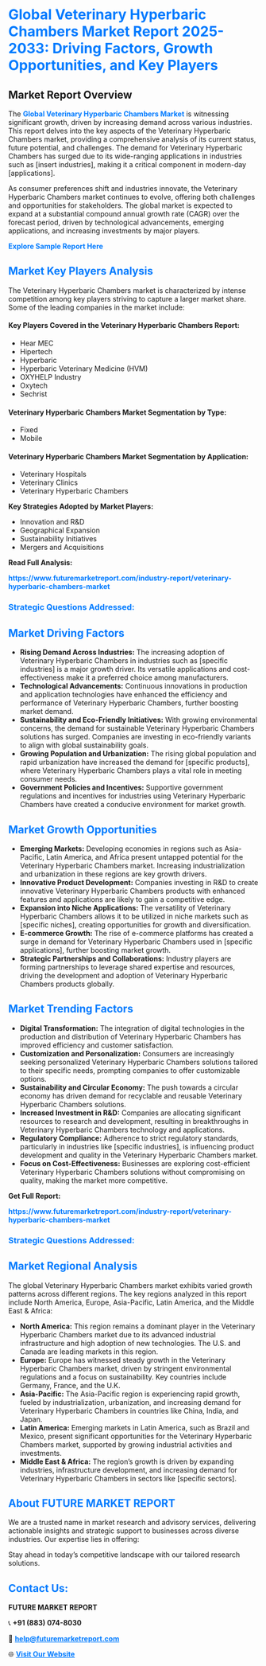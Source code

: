 <h1 style="color: #007BFF;">Global Veterinary Hyperbaric Chambers Market Report 2025-2033: Driving Factors, Growth Opportunities, and Key Players</h1>

<section id="overview">
<h2>Market Report Overview</h2>
<p>The <a href="https://www.futuremarketreport.com/industry-report/veterinary-hyperbaric-chambers-market" style="color: #007BFF; text-decoration: none;"><strong>Global Veterinary Hyperbaric Chambers Market</strong></a> is witnessing significant growth, driven by increasing demand across various industries. This report delves into the key aspects of the Veterinary Hyperbaric Chambers market, providing a comprehensive analysis of its current status, future potential, and challenges. The demand for Veterinary Hyperbaric Chambers has surged due to its wide-ranging applications in industries such as [insert industries], making it a critical component in modern-day [applications].</p>
<p>As consumer preferences shift and industries innovate, the Veterinary Hyperbaric Chambers market continues to evolve, offering both challenges and opportunities for stakeholders. The global market is expected to expand at a substantial compound annual growth rate (CAGR) over the forecast period, driven by technological advancements, emerging applications, and increasing investments by major players.</p>
</section>

<section id="overview">
<p><a href="https://www.futuremarketreport.com/request-sample/reportId=123421" style="color: #007BFF; text-decoration: none;"><strong>Explore Sample Report Here</strong></a></p>
</section>

<section id="key-players">
<h2 style="color: #007BFF;">Market Key Players Analysis</h2>
<p>The Veterinary Hyperbaric Chambers market is characterized by intense competition among key players striving to capture a larger market share. Some of the leading companies in the market include:</p>
<h4>Key Players Covered in the Veterinary Hyperbaric Chambers Report:</h4>
<ul><li>Hear MEC</li><li>Hipertech</li><li>Hyperbaric</li><li>Hyperbaric Veterinary Medicine (HVM)</li><li>OXYHELP Industry</li><li>Oxytech</li><li>Sechrist</li></ul>
<h4>Veterinary Hyperbaric Chambers Market Segmentation by Type:</h4>
<ul><li>Fixed</li><li>Mobile</li></ul>

<h4>Veterinary Hyperbaric Chambers Market Segmentation by Application:</h4>
<ul><li>Veterinary Hospitals</li><li>Veterinary Clinics</li><li>Veterinary Hyperbaric Chambers</li></ul>
<p><strong>Key Strategies Adopted by Market Players:</strong></p>
<ul>
<li>Innovation and R&D</li>
<li>Geographical Expansion</li>
<li>Sustainability Initiatives</li>
<li>Mergers and Acquisitions</li>
</ul>
</section>

<section>
<p><strong>Read Full Analysis: </strong></p><a href="https://www.futuremarketreport.com/industry-report/veterinary-hyperbaric-chambers-market" style="color: #007BFF; text-decoration: none;"><strong>https://www.futuremarketreport.com/industry-report/veterinary-hyperbaric-chambers-market</strong></a>
<h3 style="color: #007BFF;">Strategic Questions Addressed:</h3>
</section>

<section id="driving-factors">
<h2 style="color: #007BFF;">Market Driving Factors</h2>
<ul>
<li><strong>Rising Demand Across Industries:</strong> The increasing adoption of Veterinary Hyperbaric Chambers in industries such as [specific industries] is a major growth driver. Its versatile applications and cost-effectiveness make it a preferred choice among manufacturers.</li>
<li><strong>Technological Advancements:</strong> Continuous innovations in production and application technologies have enhanced the efficiency and performance of Veterinary Hyperbaric Chambers, further boosting market demand.</li>
<li><strong>Sustainability and Eco-Friendly Initiatives:</strong> With growing environmental concerns, the demand for sustainable Veterinary Hyperbaric Chambers solutions has surged. Companies are investing in eco-friendly variants to align with global sustainability goals.</li>
<li><strong>Growing Population and Urbanization:</strong> The rising global population and rapid urbanization have increased the demand for [specific products], where Veterinary Hyperbaric Chambers plays a vital role in meeting consumer needs.</li>
<li><strong>Government Policies and Incentives:</strong> Supportive government regulations and incentives for industries using Veterinary Hyperbaric Chambers have created a conducive environment for market growth.</li>
</ul>
</section>

<section id="growth-opportunities">
<h2 style="color: #007BFF;">Market Growth Opportunities</h2>
<ul>
<li><strong>Emerging Markets:</strong> Developing economies in regions such as Asia-Pacific, Latin America, and Africa present untapped potential for the Veterinary Hyperbaric Chambers market. Increasing industrialization and urbanization in these regions are key growth drivers.</li>
<li><strong>Innovative Product Development:</strong> Companies investing in R&D to create innovative Veterinary Hyperbaric Chambers products with enhanced features and applications are likely to gain a competitive edge.</li>
<li><strong>Expansion into Niche Applications:</strong> The versatility of Veterinary Hyperbaric Chambers allows it to be utilized in niche markets such as [specific niches], creating opportunities for growth and diversification.</li>
<li><strong>E-commerce Growth:</strong> The rise of e-commerce platforms has created a surge in demand for Veterinary Hyperbaric Chambers used in [specific applications], further boosting market growth.</li>
<li><strong>Strategic Partnerships and Collaborations:</strong> Industry players are forming partnerships to leverage shared expertise and resources, driving the development and adoption of Veterinary Hyperbaric Chambers products globally.</li>
</ul>
</section>

<section id="trending-factors">
<h2 style="color: #007BFF;">Market Trending Factors</h2>
<ul>
<li><strong>Digital Transformation:</strong> The integration of digital technologies in the production and distribution of Veterinary Hyperbaric Chambers has improved efficiency and customer satisfaction.</li>
<li><strong>Customization and Personalization:</strong> Consumers are increasingly seeking personalized Veterinary Hyperbaric Chambers solutions tailored to their specific needs, prompting companies to offer customizable options.</li>
<li><strong>Sustainability and Circular Economy:</strong> The push towards a circular economy has driven demand for recyclable and reusable Veterinary Hyperbaric Chambers solutions.</li>
<li><strong>Increased Investment in R&D:</strong> Companies are allocating significant resources to research and development, resulting in breakthroughs in Veterinary Hyperbaric Chambers technology and applications.</li>
<li><strong>Regulatory Compliance:</strong> Adherence to strict regulatory standards, particularly in industries like [specific industries], is influencing product development and quality in the Veterinary Hyperbaric Chambers market.</li>
<li><strong>Focus on Cost-Effectiveness:</strong> Businesses are exploring cost-efficient Veterinary Hyperbaric Chambers solutions without compromising on quality, making the market more competitive.</li>
</ul>
</section>

<section>
<p><strong>Get Full Report: </strong></p><a href="https://www.futuremarketreport.com/industry-report/veterinary-hyperbaric-chambers-market" style="color: #007BFF; text-decoration: none;"><strong>https://www.futuremarketreport.com/industry-report/veterinary-hyperbaric-chambers-market</strong></a>
<h3 style="color: #007BFF;">Strategic Questions Addressed:</h3>
</section>


<section id="regional-analysis">
<h2 style="color: #007BFF;">Market Regional Analysis</h2>
<p>The global Veterinary Hyperbaric Chambers market exhibits varied growth patterns across different regions. The key regions analyzed in this report include North America, Europe, Asia-Pacific, Latin America, and the Middle East & Africa:</p>
<ul>
<li><strong>North America:</strong> This region remains a dominant player in the Veterinary Hyperbaric Chambers market due to its advanced industrial infrastructure and high adoption of new technologies. The U.S. and Canada are leading markets in this region.</li>
<li><strong>Europe:</strong> Europe has witnessed steady growth in the Veterinary Hyperbaric Chambers market, driven by stringent environmental regulations and a focus on sustainability. Key countries include Germany, France, and the U.K.</li>
<li><strong>Asia-Pacific:</strong> The Asia-Pacific region is experiencing rapid growth, fueled by industrialization, urbanization, and increasing demand for Veterinary Hyperbaric Chambers in countries like China, India, and Japan.</li>
<li><strong>Latin America:</strong> Emerging markets in Latin America, such as Brazil and Mexico, present significant opportunities for the Veterinary Hyperbaric Chambers market, supported by growing industrial activities and investments.</li>
<li><strong>Middle East & Africa:</strong> The region’s growth is driven by expanding industries, infrastructure development, and increasing demand for Veterinary Hyperbaric Chambers in sectors like [specific sectors].</li>
</ul>
</section>

<footer>
<h2 style="color: #007BFF;">About FUTURE MARKET REPORT</h2>
<p>We are a trusted name in market research and advisory services, delivering actionable insights and strategic support to businesses across diverse industries. Our expertise lies in offering:</p>

<p>Stay ahead in today’s competitive landscape with our tailored research solutions.</p>

<h2 style="color: #007BFF;">Contact Us:</h2>
<p><strong>FUTURE MARKET REPORT</strong></p>
<p>📞 <strong>+91 (883) 074-8030</strong></p>
<p>📧 <strong><a href="mailto:help@futuremarketreport.com" style="color: #007BFF;">help@futuremarketreport.com</a></strong></p>
<p>🌐 <strong><a href="https://www.futuremarketreport.com/" style="color: #007BFF;">Visit Our Website</a></strong></p>
</footer>